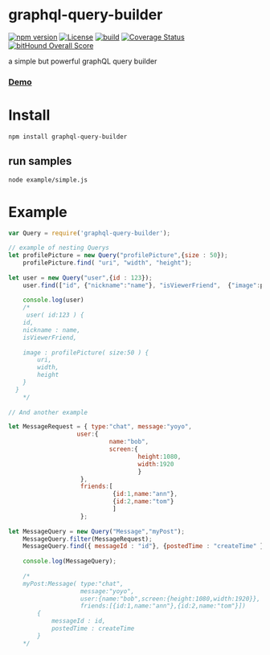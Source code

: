 # graphql-query-builder

[![npm version](https://badge.fury.io/js/graphql-query-builder.svg)](https://badge.fury.io/js/graphql-query-builder)
[![License](http://img.shields.io/:license-mit-blue.svg)](http://doge.mit-license.org)
[![build](https://api.travis-ci.org/codemeasandwich/graphql-query-builder.svg)](https://travis-ci.org/codemeasandwich/graphql-query-builder)
[![Coverage Status](https://coveralls.io/repos/github/codemeasandwich/graphql-query-builder/badge.svg?branch=master)](https://coveralls.io/github/codemeasandwich/graphql-query-builder?branch=master)
[![bitHound Overall Score](https://www.bithound.io/github/codemeasandwich/graphql-query-builder/badges/score.svg)](https://www.bithound.io/github/codemeasandwich/graphql-query-builder)

a simple but powerful graphQL query builder

### [Demo](https://tonicdev.com/codemeasandwich/57a0727c80254315001cb366)

# Install

`npm install graphql-query-builder`

## run samples

``` bash
node example/simple.js
```

# Example

``` js 
var Query = require('graphql-query-builder');

// example of nesting Querys
let profilePicture = new Query("profilePicture",{size : 50});
    profilePicture.find( "uri", "width", "height");
    
let user = new Query("user",{id : 123});
    user.find(["id", {"nickname":"name"}, "isViewerFriend",  {"image":profilePicture}])
    
    console.log(user)
    /*
     user( id:123 ) {
    id,
    nickname : name,
    isViewerFriend,
    
    image : profilePicture( size:50 ) {
        uri,
        width,
        height
    }
  }
    */
    
// And another example

let MessageRequest = { type:"chat", message:"yoyo",
                   user:{
                            name:"bob",
                            screen:{
                                    height:1080,
                                    width:1920
                                    }
                    },
                    friends:[
                             {id:1,name:"ann"},
                             {id:2,name:"tom"}
                             ]
                    };
                    
let MessageQuery = new Query("Message","myPost");
    MessageQuery.filter(MessageRequest);
    MessageQuery.find({ messageId : "id"}, {postedTime : "createTime" });
    
    console.log(MessageQuery);
    
    /*
    myPost:Message( type:"chat",
                    message:"yoyo",
                    user:{name:"bob",screen:{height:1080,width:1920}},
                    friends:[{id:1,name:"ann"},{id:2,name:"tom"}])
        {
            messageId : id,
            postedTime : createTime
        }
    */
    
```


